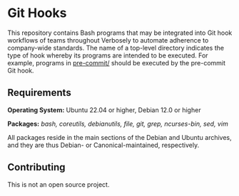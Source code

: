 # Git Hooks

This repository contains Bash programs that may be integrated into Git hook
workflows of teams throughout Verbosely to automate adherence to company-wide
standards. The name of a top-level directory indicates the type of hook whereby
its programs are intended to be executed. For example, programs in
[pre-commit/](pre-commit/) should be executed by the pre-commit Git hook.

## Requirements

**Operating System:** Ubuntu 22.04 or higher, Debian 12.0 or higher

**Packages:** *bash, coreutils, debianutils, file, git, grep, ncurses-bin, sed,
vim*

All packages reside in the main sections of the Debian and Ubuntu archives, and
they are thus Debian- or Canonical-maintained, respectively.

## Contributing

This is not an open source project.
